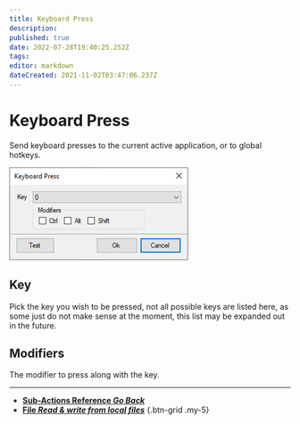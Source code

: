 ```yaml
---
title: Keyboard Press
description: 
published: true
date: 2022-07-28T19:40:25.252Z
tags: 
editor: markdown
dateCreated: 2021-11-02T03:47:06.237Z
---
```


# Keyboard Press

Send keyboard presses to the current active application, or to global hotkeys.

![sub-action-keyboard-press-001.png](/sub-action-keyboard-press-001.png)

## Key
Pick the key you wish to be pressed, not all possible keys are listed here, as some just do not make sense at the moment, this list may be expanded out in the future.

## Modifiers
The modifier to press along with the key.

---

- [<i class="mdi mdi-chevron-left"></i>**Sub-Actions Reference *Go Back***](/en/Sub-Actions)  
- [<i class="mdi mdi-file-code primary--text"></i>**File *Read &amp; write from local files***](/en/Sub-Actions/File)
{.btn-grid .my-5}
